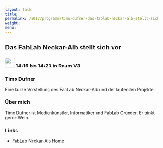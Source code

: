 ```yaml
---
layout: talk
title:
permalink: /2017/programm/timo-dufner-das-fablab-neckar-alb-stellt-sich-vor/
weight:
menu:
---
```

## Das FabLab Neckar-Alb stellt sich vor

### <img height = "32" src="../../../images/lightning.svg"> 14:15 bis 14:20 in Raum V3

### Timo Dufner

Eine kurze Vorstellung des FabLab Neckar-Alb und der laufenden Projekte.

### Über mich

Timo Dufner ist Medienkünstler, Informatiker und FabLab Gründer. Er trinkt gerne Wein.

### Links

- <a href="https://www.fablab-neckar-alb.org" target="_blank">FabLab Neckar-Alb Home</a>
